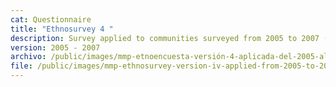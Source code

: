 ```yaml
---
cat: Questionnaire
title: "Ethnosurvey 4 "
description: Survey applied to communities surveyed from 2005 to 2007 (i.e. 110 to 118).
version: 2005 - 2007
archivo: /public/images/mmp-etnoencuesta-versión-4-aplicada-del-2005-al-2007.pdf
file: /public/images/mmp-ethnosurvey-version-iv-applied-from-2005-to-2007-english.pdf
---
```


